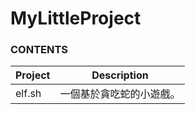# MyLittleProject

### CONTENTS
| Project | Description  |
|  ----  | ----  |
| elf.sh  | 一個基於貪吃蛇的小遊戲。 |
